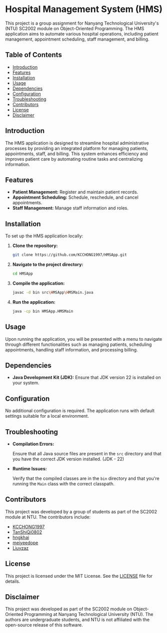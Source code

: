 # Hospital Management System (HMS)

This project is a group assignment for Nanyang Technological University's (NTU) SC2002 module on Object-Oriented Programming. The HMS application aims to automate various hospital operations, including patient management, appointment scheduling, staff management, and billing.

## Table of Contents

- [Introduction](#introduction)
- [Features](#features)
- [Installation](#installation)
- [Usage](#usage)
- [Dependencies](#dependencies)
- [Configuration](#configuration)
- [Troubleshooting](#troubleshooting)
- [Contributors](#contributors)
- [License](#license)
- [Disclaimer](#disclaimer)

## Introduction

The HMS application is designed to streamline hospital administrative processes by providing an integrated platform for managing patients, appointments, staff, and billing. This system enhances efficiency and improves patient care by automating routine tasks and centralizing information.

## Features

- **Patient Management:** Register and maintain patient records.
- **Appointment Scheduling:** Schedule, reschedule, and cancel appointments.
- **Staff Management:** Manage staff information and roles.

## Installation

To set up the HMS application locally:

1. **Clone the repository:**

   ```bash
   git clone https://github.com/KCCHONG1997/HMSApp.git
   ```

2. **Navigate to the project directory:**
   ```bash
   cd HMSApp
   ```
3. **Compile the application:**

   ```bash
   javac -d bin src\HMSApp\HMSMain.java
   ```

4. **Run the application:**
   ```bash
   java -cp bin HMSApp.HMSMain
   ```

## Usage

Upon running the application, you will be presented with a menu to navigate through different functionalities such as managing patients, scheduling appointments, handling staff information, and processing billing.

## Dependencies

- **Java Development Kit (JDK):** Ensure that JDK version 22 is installed on your system.

## Configuration

No additional configuration is required. The application runs with default settings suitable for a local environment.

## Troubleshooting

- **Compilation Errors:**

  Ensure that all Java source files are present in the `src` directory and that you have the correct JDK version installed. (JDK - 22)

- **Runtime Issues:**

  Verify that the compiled classes are in the `bin` directory and that you're running the `Main` class with the correct classpath.

## Contributors

This project was developed by a group of students as part of the SC2002 module at NTU. The contributors include:

- [KCCHONG1997](https://github.com/KCCHONG1997)
- [TanShiQi0802](https://github.com/TanShiQi0802)
- [hngkhai](https://github.com/hngkhai)
- [meiyeedope](https://github.com/meiyeedope)
- [Liuyzaz](https://github.com/Liuyzaz)

## License

This project is licensed under the MIT License. See the [LICENSE](LICENSE) file for details.

## Disclaimer

This project was developed as part of the SC2002 module on Object-Oriented Programming at Nanyang Technological University (NTU). The authors are undergraduate students, and NTU is not affiliated with the open-source release of this software.
